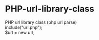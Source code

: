 # PHP-url-library-class
PHP url library class (php url parse)<br>
include("url.php");<br>
$url = new url;
